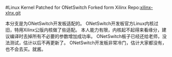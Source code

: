 #Linux Kernel Patched for ONetSwitch
Forked form Xilinx Repo:[xilinx-xlnx.git](https://github.com/Xilinx/linux-xlnx)

本分支是为ONetSwitch开发板适配的。
ONetSwitch开发板官方Linux内核过旧，特用Xilinx公版内核做了些适配。
本人能力有限，内核起不起得来看缘分，建议编译时去掉所有不必要的参数增加成功率。
ONetSwitch板子已经还给老师，没法测试，估计以后不再更新了。
ONetSwitch开发板非常冷门，估计大家都没有，也不会去买。就酱。